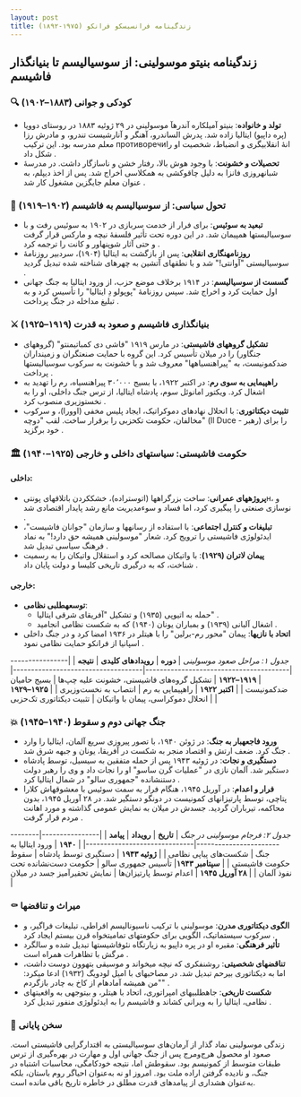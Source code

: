```yaml
---
layout: post
title: زندگینامه فرانسیسکو فرانکو (۱۹۷۵-۱۸۹۲)
---
```


## زندگینامه بنیتو موسولینی: از سوسیالیسم تا بنیانگذار فاشیسم

### 🔍 کودکی و جوانی (۱۸۸۳–۱۹۰۲)
- **تولد و خانواده**: بنیتو آمیلکاره آندرهآ موسولینی در ۲۹ ژوئیه ۱۸۸۳ در روستای دوویا (پره داپیو) ایتالیا زاده شد. پدرش الساندرو، آهنگر و آنارشیست تندرو، و مادرش رزا معلم مدرسه بود. این ترکیب противоречиانۀ انقلابیگری و انضباط، شخصیت او را شکل داد .
- **تحصیلات و خشونت**: با وجود هوش بالا، رفتار خشن و ناسازگار داشت. در مدرسۀ شبانهروزی فانزا به دلیل چاقوکشی به همکلاسی اخراج شد. پس از اخذ دیپلم، به عنوان معلم جایگزین مشغول کار شد .

### 📰 تحول سیاسی: از سوسیالیسم به فاشیسم (۱۹۰۲–۱۹۱۹)
- **تبعید به سوئیس**: برای فرار از خدمت سربازی در ۱۹۰۲ به سوئیس رفت و با سوسیالیستها همپیمان شد. در این دوره تحت تأثیر فلسفۀ نیچه و مارکس قرار گرفت و حتی آثار شوپنهاور و کانت را ترجمه کرد .
- **روزنامهنگاری انقلابی**: پس از بازگشت به ایتالیا (۱۹۰۴)، سردبیر روزنامۀ سوسیالیستی "آوانتی!" شد و با نطقهای آتشین به چهرهای شناخته شده تبدیل گردید .
- **گسست از سوسیالیسم**: در ۱۹۱۴ برخلاف موضع حزب، از ورود ایتالیا به جنگ جهانی اول حمایت کرد و اخراج شد. سپس روزنامۀ "پوپولو دِ ایتالیا" را تأسیس کرد و به تبلیغ مداخله در جنگ پرداخت .

### ⚔️ بنیانگذاری فاشیسم و صعود به قدرت (۱۹۱۹–۱۹۲۵)
- **تشکیل گروههای فاشیستی**: در مارس ۱۹۱۹ "فاشی دی کمباتیمنتو" (گروههای جنگاور) را در میلان تأسیس کرد. این گروه با حمایت صنعتگران و زمینداران ضدکمونیست، به "پیراهنسیاهها" معروف شد و با خشونت به سرکوب سوسیالیستها پرداخت .
- **راهپیمایی به سوی رم**: در اکتبر ۱۹۲۲، با بسیج ۳۰٬۰۰۰ پیراهنسیاه، رم را تهدید به اشغال کرد. ویکتور امانوئل سوم، پادشاه ایتالیا، از ترس جنگ داخلی، او را به نخستوزیری منصوب کرد .
- **تثبیت دیکتاتوری**: با انحلال نهادهای دموکراتیک، ایجاد پلیس مخفی (اوورا)، و سرکوب مخالفان، حکومت تکحزبی را برقرار ساخت. لقب "دوچه" (Il Duce - رهبر) را برای خود برگزید .

### 🏛️ حکومت فاشیستی: سیاستهای داخلی و خارجی (۱۹۲۵–۱۹۴۰)
#### **داخلی**:
- **پروژههای عمرانی**: ساخت بزرگراهها (اتوستراده)، خشککردن باتلاقهای پونتیн، و نوسازی صنعتی را پیگیری کرد، اما فساد و سوءمدیریت مانع رشد پایدار اقتصادی شد .
- **تبلیغات و کنترل اجتماعی**: با استفاده از رسانهها و سازمان "جوانان فاشیست"، ایدئولوژی فاشیستی را ترویج کرد. شعار "موسولینی همیشه حق دارد!" به نماد فرهنگ سیاسی تبدیل شد .
- **پیمان لاتران (۱۹۲۹)**: با واتیکان مصالحه کرد و استقلال واتیکان را به رسمیت شناخت، که به درگیری تاریخی کلیسا و دولت پایان داد .

#### **خارجی**:
- **توسعهطلبی نظامی**:  
  - حمله به اتیوپی (۱۹۳۵) و تشکیل "آفریقای شرقی ایتالیا" .  
  - اشغال آلبانی (۱۹۳۹) و بمباران یونان (۱۹۴۰) که به شکست نظامی انجامید .  
- **اتحاد با نازیها**: پیمان "محور رم-برلین" را با هیتلر در ۱۹۳۶ امضا کرد و در جنگ داخلی اسپانیا از فرانکو حمایت نظامی نمود .

*جدول ۱: مراحل صعود موسولینی*
| **دوره**       | **رویدادهای کلیدی**                     | **نتیجه**                          |
|----------------|----------------------------------------|------------------------------------|
| **۱۹۱۹–۱۹۲۲**  | تشکیل گروه‌های فاشیستی، خشونت علیه چپ‌ها | بسیج حامیان ضدکمونیست             |
| **اکتبر ۱۹۲۲** | راهپیمایی به رم                        | انتصاب به نخست‌وزیری              |
| **۱۹۲۵–۱۹۲۹** | انحلال دموکراسی، پیمان با واتیکان     | تثبیت دیکتاتوری تک‌حزبی           |

### 💥 جنگ جهانی دوم و سقوط (۱۹۴۰–۱۹۴۵)
- **ورود فاجعهبار به جنگ**: در ژوئن ۱۹۴۰، با تصور پیروزی سریع آلمان، ایتالیا را وارد جنگ کرد. ضعف ارتش و اقتصاد منجر به شکست در آفریقا، یونان و جبهه شرق شد .
- **دستگیری و نجات**: در ژوئیه ۱۹۴۳ پس از حمله متفقین به سیسیل، توسط پادشاه دستگیر شد. آلمان نازی در "عملیات گرن ساسو" او را نجات داد و وی را رهبر دولت دستنشانده "جمهوری سالو" در شمال ایتالیا کرد .
- **فرار و اعدام**: در آوریل ۱۹۴۵، هنگام فرار به سمت سوئیس با معشوقهاش کلارا پتاچی، توسط پارتیزانهای کمونیست در دونگو دستگیر شد. در ۲۸ آوریل ۱۹۴۵، بدون محاکمه، تیرباران گردید. جسدش در میلان به نمایش عمومی گذاشته و مورد اهانت مردم قرار گرفت .

*جدول ۲: فرجام موسولینی در جنگ*
| **تاریخ**       | **رویداد**                     | **پیامد**                     |
|----------------|-------------------------------|------------------------------|
| **۱۹۴۰**       | ورود ایتالیا به جنگ          | شکست‌های پیاپی نظامی         |
| **ژوئیه ۱۹۴۳** | دستگیری توسط پادشاه          | سقوط حکومت فاشیستی           |
| **سپتامبر ۱۹۴۳**| تأسیس جمهوری سالو            | حکومت دست‌نشانده تحت نفوذ آلمان |
| **۲۸ آوریل ۱۹۴۵** | اعدام توسط پارتیزان‌ها       | نمایش تحقیرآمیز جسد در میلان |

### ⚰️ میراث و تناقضها
- **الگوی دیکتاتوری مدرن**: موسولینی با ترکیب ناسیونالیسم افراطی، تبلیغات فراگیر، و سرکوب سیستماتیک، الگویی برای حکومتهای تمامیتخواه قرن بیستم ایجاد کرد .
- **تأثیر فرهنگی**: مقبره او در پره داپیو به زیارتگاه نئوفاشیستها تبدیل شده و سالگرد مرگش با تظاهرات همراه است .
- **تناقضهای شخصیتی**: روشنفکری که نیچه میخواند و موسیقی بتهوون دوست داشت، اما به دیکتاتوری بیرحم تبدیل شد. در مصاحبهای با امیل لودویگ (۱۹۳۲) ادعا میکرد: "من همیشه آمادهام از کاخ به چادر بازگردم" .
- **شکست تاریخی**: جاهطلبیهای امپراتوری، اتحاد با هیتلر، و بیتوجهی به واقعیتهای نظامی، ایتالیا را به ویرانی کشاند و فاشیسم را به ایدئولوژی منفور تبدیل کرد .

### 💭 سخن پایانی
زندگی موسولینی نماد گذار از آرمان‌های سوسیالیستی به اقتدارگرایی فاشیستی است. صعود او محصول هرج‌ومرج پس از جنگ جهانی اول و مهارت در بهره‌گیری از ترس طبقات متوسط از کمونیسم بود. سقوطش اما، نتیجه خودکامگی، محاسبات اشتباه در جنگ، و نادیده گرفتن اراده ملت بود. امروز او نه به‌عنوان احیاگر روم باستان، بلکه به‌عنوان هشداری از پیامدهای قدرت مطلق در خاطره تاریخ باقی مانده است.
